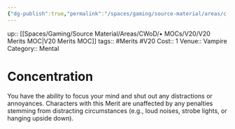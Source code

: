 ```yaml
---
{"dg-publish":true,"permalink":"/spaces/gaming/source-material/areas/c-wo-d/genre/vampire/v20/merits-and-flaws/concentration/","dgHomeLink":true,"dgPassFrontmatter":true}
---
```


up:: [[Spaces/Gaming/Source Material/Areas/CWoD/• MOCs/V20/V20 Merits MOC|V20 Merits MOC]]
tags:: #Merits #V20 
Cost:: 1
Venue:: Vampire
Category:: Mental
# Concentration
You have the ability to focus your mind and shut out
any distractions or annoyances. Characters with this
Merit are unaffected by any penalties stemming from
distracting circumstances (e.g., loud noises, strobe
lights, or hanging upside down).